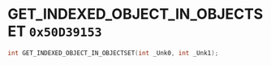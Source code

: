 # GET_INDEXED_OBJECT_IN_OBJECTSET `0x50D39153`

```cpp
int GET_INDEXED_OBJECT_IN_OBJECTSET(int _Unk0, int _Unk1);
```